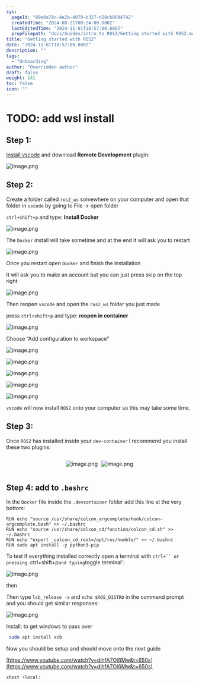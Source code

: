 ```yaml
---
sys:
  pageId: "89e0a78c-4e2b-4070-b327-d28cb0694742"
  createdTime: "2024-08-21T00:24:00.000Z"
  lastEditedTime: "2024-11-01T18:57:00.000Z"
  propFilepath: "docs/Guides/intro_to_ROS2/Getting started with ROS2.md"
title: "Getting started with ROS2"
date: "2024-11-01T18:57:00.000Z"
description: ""
tags:
  - "Onboarding"
author: "Overridden author"
draft: false
weight: 141
toc: false
icon: ""
---
```


# TODO: add wsl install

## Step 1:

[Install vscode](https://code.visualstudio.com/download) and download **Remote Development** plugin:

![image.png](https://prod-files-secure.s3.us-west-2.amazonaws.com/d518164a-d88e-44d1-a4ee-3adb3bd8bce0/efb52993-1881-4a40-b95e-6f020334f022/image.png?X-Amz-Algorithm=AWS4-HMAC-SHA256&X-Amz-Content-Sha256=UNSIGNED-PAYLOAD&X-Amz-Credential=ASIAZI2LB466YAIWR5FC%2F20250129%2Fus-west-2%2Fs3%2Faws4_request&X-Amz-Date=20250129T110118Z&X-Amz-Expires=3600&X-Amz-Security-Token=IQoJb3JpZ2luX2VjEIL%2F%2F%2F%2F%2F%2F%2F%2F%2F%2FwEaCXVzLXdlc3QtMiJIMEYCIQD5tuigmfRNklUDCZhF5tA4q%2B9K2UzB5t3qV98Oic3rvQIhAP5jKhceECvl9U6nuCeQhRSVzE%2F%2Beeenrigh%2FQQRM3FCKogECIv%2F%2F%2F%2F%2F%2F%2F%2F%2F%2FwEQABoMNjM3NDIzMTgzODA1IgyNYVkgYj36c2d8sJcq3AN3iZlUQu3N6qO0GM1xWYBHtKmd2iWsA58hWOA4ZjVbqagI8EuWwBcUGc6OR0cwrFr%2B%2F89hrQHTI6K%2BvnpLtVJM8k%2Bk7ZS8oT%2BVaU3xAmuNd4BdQTSCSD0H%2Bh%2Fxss7ttVgRVNMfx%2BQ9QCbik7CHiU7gPHsTt9dy%2FY%2BBczJcZ1xnEbhQhMc3u5aCmHxaIesWlcdIKP%2BbNBaYhbJPFeceYDLz07US0FIoHVT%2BSRNEc0ueGpcCh7fQkSNpA%2B9yOR2fvJ4us3pWsNcnMyUM9eNqkVg0FRiV400EPyyKq9O8t5bIaNFo59R3xzL7TqQH9uADe%2Bzzm85y2h256sUZFkzNggL8B2VVjSjI8P%2FVOAzNREKbRyeHBFYoLQ6v4sLAS12kyhbGQWleKYNM%2FVXQKn3COxcRq29Q3%2BDO0vKGq3NQ9csmzVoiwDHAPpQ%2FZG%2B9uyYp1ubEgzGrJEtqspDQj914RwQ3dGaMl2xx8rdDjr07ZpQwa3zs5V6bKToIXwDGeL722TV%2FfHY3f6RKlLhKySxvtf%2FDoxrJ3yTRthSShFF7fAxzdZ9BOKzZyhoIdLx9l6zsRb3RgfdpUK2SGfi%2BuncLMsLTVxWXgclAx7afG3PBTQfgSsSyvvzpo73wS36ElDC4gOi8BjqkASfA7K1EcCPd6mCng0orOX5lIDOJ%2FM6imyTWN4SHqIfGaoTx6KQPO6NughPg1zXbltvSyIgMWGcrECChDHx0w5E1tGB%2BUahoipHVl4cKQHF7JuA2ir7Dn7%2B%2BHlGnuTrrwveIL8K03s1b8NFLUwUDaXiSlxnUwBd20Q9z4XnneAQp97n1E0PWWwg09%2BA0yLvzqZy4CB2fvYaNEFMVM%2BQCpS2A84Km&X-Amz-Signature=0509f7845e2096fc6e9f4c6ffd27cd60433821b9037b7674600cdfcac61c192d&X-Amz-SignedHeaders=host&x-id=GetObject)

## Step 2:

Create a folder called `ros2_ws` somewhere on your computer and open that folder in `vscode` by going to File → open folder 

`ctrl+shift+p` and type: **Install Docker**

![image.png](https://prod-files-secure.s3.us-west-2.amazonaws.com/d518164a-d88e-44d1-a4ee-3adb3bd8bce0/2269dc0e-1cd5-47ff-bceb-c04ad9b2eab0/image.png?X-Amz-Algorithm=AWS4-HMAC-SHA256&X-Amz-Content-Sha256=UNSIGNED-PAYLOAD&X-Amz-Credential=ASIAZI2LB466YAIWR5FC%2F20250129%2Fus-west-2%2Fs3%2Faws4_request&X-Amz-Date=20250129T110118Z&X-Amz-Expires=3600&X-Amz-Security-Token=IQoJb3JpZ2luX2VjEIL%2F%2F%2F%2F%2F%2F%2F%2F%2F%2FwEaCXVzLXdlc3QtMiJIMEYCIQD5tuigmfRNklUDCZhF5tA4q%2B9K2UzB5t3qV98Oic3rvQIhAP5jKhceECvl9U6nuCeQhRSVzE%2F%2Beeenrigh%2FQQRM3FCKogECIv%2F%2F%2F%2F%2F%2F%2F%2F%2F%2FwEQABoMNjM3NDIzMTgzODA1IgyNYVkgYj36c2d8sJcq3AN3iZlUQu3N6qO0GM1xWYBHtKmd2iWsA58hWOA4ZjVbqagI8EuWwBcUGc6OR0cwrFr%2B%2F89hrQHTI6K%2BvnpLtVJM8k%2Bk7ZS8oT%2BVaU3xAmuNd4BdQTSCSD0H%2Bh%2Fxss7ttVgRVNMfx%2BQ9QCbik7CHiU7gPHsTt9dy%2FY%2BBczJcZ1xnEbhQhMc3u5aCmHxaIesWlcdIKP%2BbNBaYhbJPFeceYDLz07US0FIoHVT%2BSRNEc0ueGpcCh7fQkSNpA%2B9yOR2fvJ4us3pWsNcnMyUM9eNqkVg0FRiV400EPyyKq9O8t5bIaNFo59R3xzL7TqQH9uADe%2Bzzm85y2h256sUZFkzNggL8B2VVjSjI8P%2FVOAzNREKbRyeHBFYoLQ6v4sLAS12kyhbGQWleKYNM%2FVXQKn3COxcRq29Q3%2BDO0vKGq3NQ9csmzVoiwDHAPpQ%2FZG%2B9uyYp1ubEgzGrJEtqspDQj914RwQ3dGaMl2xx8rdDjr07ZpQwa3zs5V6bKToIXwDGeL722TV%2FfHY3f6RKlLhKySxvtf%2FDoxrJ3yTRthSShFF7fAxzdZ9BOKzZyhoIdLx9l6zsRb3RgfdpUK2SGfi%2BuncLMsLTVxWXgclAx7afG3PBTQfgSsSyvvzpo73wS36ElDC4gOi8BjqkASfA7K1EcCPd6mCng0orOX5lIDOJ%2FM6imyTWN4SHqIfGaoTx6KQPO6NughPg1zXbltvSyIgMWGcrECChDHx0w5E1tGB%2BUahoipHVl4cKQHF7JuA2ir7Dn7%2B%2BHlGnuTrrwveIL8K03s1b8NFLUwUDaXiSlxnUwBd20Q9z4XnneAQp97n1E0PWWwg09%2BA0yLvzqZy4CB2fvYaNEFMVM%2BQCpS2A84Km&X-Amz-Signature=09c6bdeb7a35864b93ca7cc150b65f52b276a5a2e29d643e9b5a193519205491&X-Amz-SignedHeaders=host&x-id=GetObject)

The `Docker` install will take sometime and at the end it will ask you to restart

![image.png](https://prod-files-secure.s3.us-west-2.amazonaws.com/d518164a-d88e-44d1-a4ee-3adb3bd8bce0/ed233f78-be33-4b1f-b89c-9c346c0e961e/image.png?X-Amz-Algorithm=AWS4-HMAC-SHA256&X-Amz-Content-Sha256=UNSIGNED-PAYLOAD&X-Amz-Credential=ASIAZI2LB466YAIWR5FC%2F20250129%2Fus-west-2%2Fs3%2Faws4_request&X-Amz-Date=20250129T110118Z&X-Amz-Expires=3600&X-Amz-Security-Token=IQoJb3JpZ2luX2VjEIL%2F%2F%2F%2F%2F%2F%2F%2F%2F%2FwEaCXVzLXdlc3QtMiJIMEYCIQD5tuigmfRNklUDCZhF5tA4q%2B9K2UzB5t3qV98Oic3rvQIhAP5jKhceECvl9U6nuCeQhRSVzE%2F%2Beeenrigh%2FQQRM3FCKogECIv%2F%2F%2F%2F%2F%2F%2F%2F%2F%2FwEQABoMNjM3NDIzMTgzODA1IgyNYVkgYj36c2d8sJcq3AN3iZlUQu3N6qO0GM1xWYBHtKmd2iWsA58hWOA4ZjVbqagI8EuWwBcUGc6OR0cwrFr%2B%2F89hrQHTI6K%2BvnpLtVJM8k%2Bk7ZS8oT%2BVaU3xAmuNd4BdQTSCSD0H%2Bh%2Fxss7ttVgRVNMfx%2BQ9QCbik7CHiU7gPHsTt9dy%2FY%2BBczJcZ1xnEbhQhMc3u5aCmHxaIesWlcdIKP%2BbNBaYhbJPFeceYDLz07US0FIoHVT%2BSRNEc0ueGpcCh7fQkSNpA%2B9yOR2fvJ4us3pWsNcnMyUM9eNqkVg0FRiV400EPyyKq9O8t5bIaNFo59R3xzL7TqQH9uADe%2Bzzm85y2h256sUZFkzNggL8B2VVjSjI8P%2FVOAzNREKbRyeHBFYoLQ6v4sLAS12kyhbGQWleKYNM%2FVXQKn3COxcRq29Q3%2BDO0vKGq3NQ9csmzVoiwDHAPpQ%2FZG%2B9uyYp1ubEgzGrJEtqspDQj914RwQ3dGaMl2xx8rdDjr07ZpQwa3zs5V6bKToIXwDGeL722TV%2FfHY3f6RKlLhKySxvtf%2FDoxrJ3yTRthSShFF7fAxzdZ9BOKzZyhoIdLx9l6zsRb3RgfdpUK2SGfi%2BuncLMsLTVxWXgclAx7afG3PBTQfgSsSyvvzpo73wS36ElDC4gOi8BjqkASfA7K1EcCPd6mCng0orOX5lIDOJ%2FM6imyTWN4SHqIfGaoTx6KQPO6NughPg1zXbltvSyIgMWGcrECChDHx0w5E1tGB%2BUahoipHVl4cKQHF7JuA2ir7Dn7%2B%2BHlGnuTrrwveIL8K03s1b8NFLUwUDaXiSlxnUwBd20Q9z4XnneAQp97n1E0PWWwg09%2BA0yLvzqZy4CB2fvYaNEFMVM%2BQCpS2A84Km&X-Amz-Signature=688f1d36f469db6b74dadbdf26e4a6e18a3afd27ceb53bfe84759f3aae763db3&X-Amz-SignedHeaders=host&x-id=GetObject)

Once you restart open `Docker` and finish the installation

It will ask you to make an account but you can just press skip on the top right

![image.png](https://prod-files-secure.s3.us-west-2.amazonaws.com/d518164a-d88e-44d1-a4ee-3adb3bd8bce0/21010ad9-1659-4fd9-9f59-9932a09b2a3d/image.png?X-Amz-Algorithm=AWS4-HMAC-SHA256&X-Amz-Content-Sha256=UNSIGNED-PAYLOAD&X-Amz-Credential=ASIAZI2LB466YAIWR5FC%2F20250129%2Fus-west-2%2Fs3%2Faws4_request&X-Amz-Date=20250129T110118Z&X-Amz-Expires=3600&X-Amz-Security-Token=IQoJb3JpZ2luX2VjEIL%2F%2F%2F%2F%2F%2F%2F%2F%2F%2FwEaCXVzLXdlc3QtMiJIMEYCIQD5tuigmfRNklUDCZhF5tA4q%2B9K2UzB5t3qV98Oic3rvQIhAP5jKhceECvl9U6nuCeQhRSVzE%2F%2Beeenrigh%2FQQRM3FCKogECIv%2F%2F%2F%2F%2F%2F%2F%2F%2F%2FwEQABoMNjM3NDIzMTgzODA1IgyNYVkgYj36c2d8sJcq3AN3iZlUQu3N6qO0GM1xWYBHtKmd2iWsA58hWOA4ZjVbqagI8EuWwBcUGc6OR0cwrFr%2B%2F89hrQHTI6K%2BvnpLtVJM8k%2Bk7ZS8oT%2BVaU3xAmuNd4BdQTSCSD0H%2Bh%2Fxss7ttVgRVNMfx%2BQ9QCbik7CHiU7gPHsTt9dy%2FY%2BBczJcZ1xnEbhQhMc3u5aCmHxaIesWlcdIKP%2BbNBaYhbJPFeceYDLz07US0FIoHVT%2BSRNEc0ueGpcCh7fQkSNpA%2B9yOR2fvJ4us3pWsNcnMyUM9eNqkVg0FRiV400EPyyKq9O8t5bIaNFo59R3xzL7TqQH9uADe%2Bzzm85y2h256sUZFkzNggL8B2VVjSjI8P%2FVOAzNREKbRyeHBFYoLQ6v4sLAS12kyhbGQWleKYNM%2FVXQKn3COxcRq29Q3%2BDO0vKGq3NQ9csmzVoiwDHAPpQ%2FZG%2B9uyYp1ubEgzGrJEtqspDQj914RwQ3dGaMl2xx8rdDjr07ZpQwa3zs5V6bKToIXwDGeL722TV%2FfHY3f6RKlLhKySxvtf%2FDoxrJ3yTRthSShFF7fAxzdZ9BOKzZyhoIdLx9l6zsRb3RgfdpUK2SGfi%2BuncLMsLTVxWXgclAx7afG3PBTQfgSsSyvvzpo73wS36ElDC4gOi8BjqkASfA7K1EcCPd6mCng0orOX5lIDOJ%2FM6imyTWN4SHqIfGaoTx6KQPO6NughPg1zXbltvSyIgMWGcrECChDHx0w5E1tGB%2BUahoipHVl4cKQHF7JuA2ir7Dn7%2B%2BHlGnuTrrwveIL8K03s1b8NFLUwUDaXiSlxnUwBd20Q9z4XnneAQp97n1E0PWWwg09%2BA0yLvzqZy4CB2fvYaNEFMVM%2BQCpS2A84Km&X-Amz-Signature=50eed60ad7116e92b33d5685f7404bdbf7fe7b4721a769d3058c8e0ab04243f3&X-Amz-SignedHeaders=host&x-id=GetObject)

Then reopen `vscode` and open the `ros2_ws` folder you just made

press `ctrl+shift+p` and type: **reopen in container**

![image.png](https://prod-files-secure.s3.us-west-2.amazonaws.com/d518164a-d88e-44d1-a4ee-3adb3bd8bce0/4e93b8c2-41ad-488c-8095-c74205196118/image.png?X-Amz-Algorithm=AWS4-HMAC-SHA256&X-Amz-Content-Sha256=UNSIGNED-PAYLOAD&X-Amz-Credential=ASIAZI2LB466YAIWR5FC%2F20250129%2Fus-west-2%2Fs3%2Faws4_request&X-Amz-Date=20250129T110118Z&X-Amz-Expires=3600&X-Amz-Security-Token=IQoJb3JpZ2luX2VjEIL%2F%2F%2F%2F%2F%2F%2F%2F%2F%2FwEaCXVzLXdlc3QtMiJIMEYCIQD5tuigmfRNklUDCZhF5tA4q%2B9K2UzB5t3qV98Oic3rvQIhAP5jKhceECvl9U6nuCeQhRSVzE%2F%2Beeenrigh%2FQQRM3FCKogECIv%2F%2F%2F%2F%2F%2F%2F%2F%2F%2FwEQABoMNjM3NDIzMTgzODA1IgyNYVkgYj36c2d8sJcq3AN3iZlUQu3N6qO0GM1xWYBHtKmd2iWsA58hWOA4ZjVbqagI8EuWwBcUGc6OR0cwrFr%2B%2F89hrQHTI6K%2BvnpLtVJM8k%2Bk7ZS8oT%2BVaU3xAmuNd4BdQTSCSD0H%2Bh%2Fxss7ttVgRVNMfx%2BQ9QCbik7CHiU7gPHsTt9dy%2FY%2BBczJcZ1xnEbhQhMc3u5aCmHxaIesWlcdIKP%2BbNBaYhbJPFeceYDLz07US0FIoHVT%2BSRNEc0ueGpcCh7fQkSNpA%2B9yOR2fvJ4us3pWsNcnMyUM9eNqkVg0FRiV400EPyyKq9O8t5bIaNFo59R3xzL7TqQH9uADe%2Bzzm85y2h256sUZFkzNggL8B2VVjSjI8P%2FVOAzNREKbRyeHBFYoLQ6v4sLAS12kyhbGQWleKYNM%2FVXQKn3COxcRq29Q3%2BDO0vKGq3NQ9csmzVoiwDHAPpQ%2FZG%2B9uyYp1ubEgzGrJEtqspDQj914RwQ3dGaMl2xx8rdDjr07ZpQwa3zs5V6bKToIXwDGeL722TV%2FfHY3f6RKlLhKySxvtf%2FDoxrJ3yTRthSShFF7fAxzdZ9BOKzZyhoIdLx9l6zsRb3RgfdpUK2SGfi%2BuncLMsLTVxWXgclAx7afG3PBTQfgSsSyvvzpo73wS36ElDC4gOi8BjqkASfA7K1EcCPd6mCng0orOX5lIDOJ%2FM6imyTWN4SHqIfGaoTx6KQPO6NughPg1zXbltvSyIgMWGcrECChDHx0w5E1tGB%2BUahoipHVl4cKQHF7JuA2ir7Dn7%2B%2BHlGnuTrrwveIL8K03s1b8NFLUwUDaXiSlxnUwBd20Q9z4XnneAQp97n1E0PWWwg09%2BA0yLvzqZy4CB2fvYaNEFMVM%2BQCpS2A84Km&X-Amz-Signature=b1043c13460570542b55657a26dec0b97c19dbb08f13d0860482e9e03a73da1d&X-Amz-SignedHeaders=host&x-id=GetObject)

Choose “Add configuration to workspace”

![image.png](https://prod-files-secure.s3.us-west-2.amazonaws.com/d518164a-d88e-44d1-a4ee-3adb3bd8bce0/9560b282-5060-4989-ba37-97e7b2c22476/image.png?X-Amz-Algorithm=AWS4-HMAC-SHA256&X-Amz-Content-Sha256=UNSIGNED-PAYLOAD&X-Amz-Credential=ASIAZI2LB466YAIWR5FC%2F20250129%2Fus-west-2%2Fs3%2Faws4_request&X-Amz-Date=20250129T110118Z&X-Amz-Expires=3600&X-Amz-Security-Token=IQoJb3JpZ2luX2VjEIL%2F%2F%2F%2F%2F%2F%2F%2F%2F%2FwEaCXVzLXdlc3QtMiJIMEYCIQD5tuigmfRNklUDCZhF5tA4q%2B9K2UzB5t3qV98Oic3rvQIhAP5jKhceECvl9U6nuCeQhRSVzE%2F%2Beeenrigh%2FQQRM3FCKogECIv%2F%2F%2F%2F%2F%2F%2F%2F%2F%2FwEQABoMNjM3NDIzMTgzODA1IgyNYVkgYj36c2d8sJcq3AN3iZlUQu3N6qO0GM1xWYBHtKmd2iWsA58hWOA4ZjVbqagI8EuWwBcUGc6OR0cwrFr%2B%2F89hrQHTI6K%2BvnpLtVJM8k%2Bk7ZS8oT%2BVaU3xAmuNd4BdQTSCSD0H%2Bh%2Fxss7ttVgRVNMfx%2BQ9QCbik7CHiU7gPHsTt9dy%2FY%2BBczJcZ1xnEbhQhMc3u5aCmHxaIesWlcdIKP%2BbNBaYhbJPFeceYDLz07US0FIoHVT%2BSRNEc0ueGpcCh7fQkSNpA%2B9yOR2fvJ4us3pWsNcnMyUM9eNqkVg0FRiV400EPyyKq9O8t5bIaNFo59R3xzL7TqQH9uADe%2Bzzm85y2h256sUZFkzNggL8B2VVjSjI8P%2FVOAzNREKbRyeHBFYoLQ6v4sLAS12kyhbGQWleKYNM%2FVXQKn3COxcRq29Q3%2BDO0vKGq3NQ9csmzVoiwDHAPpQ%2FZG%2B9uyYp1ubEgzGrJEtqspDQj914RwQ3dGaMl2xx8rdDjr07ZpQwa3zs5V6bKToIXwDGeL722TV%2FfHY3f6RKlLhKySxvtf%2FDoxrJ3yTRthSShFF7fAxzdZ9BOKzZyhoIdLx9l6zsRb3RgfdpUK2SGfi%2BuncLMsLTVxWXgclAx7afG3PBTQfgSsSyvvzpo73wS36ElDC4gOi8BjqkASfA7K1EcCPd6mCng0orOX5lIDOJ%2FM6imyTWN4SHqIfGaoTx6KQPO6NughPg1zXbltvSyIgMWGcrECChDHx0w5E1tGB%2BUahoipHVl4cKQHF7JuA2ir7Dn7%2B%2BHlGnuTrrwveIL8K03s1b8NFLUwUDaXiSlxnUwBd20Q9z4XnneAQp97n1E0PWWwg09%2BA0yLvzqZy4CB2fvYaNEFMVM%2BQCpS2A84Km&X-Amz-Signature=f1cc4993f69f6dbcbf565623d34723207db4c25a24ccd525ce6089f817b83956&X-Amz-SignedHeaders=host&x-id=GetObject)

![image.png](https://prod-files-secure.s3.us-west-2.amazonaws.com/d518164a-d88e-44d1-a4ee-3adb3bd8bce0/2ee63f81-886b-48e8-a553-dc6e5eac99e4/image.png?X-Amz-Algorithm=AWS4-HMAC-SHA256&X-Amz-Content-Sha256=UNSIGNED-PAYLOAD&X-Amz-Credential=ASIAZI2LB466YAIWR5FC%2F20250129%2Fus-west-2%2Fs3%2Faws4_request&X-Amz-Date=20250129T110118Z&X-Amz-Expires=3600&X-Amz-Security-Token=IQoJb3JpZ2luX2VjEIL%2F%2F%2F%2F%2F%2F%2F%2F%2F%2FwEaCXVzLXdlc3QtMiJIMEYCIQD5tuigmfRNklUDCZhF5tA4q%2B9K2UzB5t3qV98Oic3rvQIhAP5jKhceECvl9U6nuCeQhRSVzE%2F%2Beeenrigh%2FQQRM3FCKogECIv%2F%2F%2F%2F%2F%2F%2F%2F%2F%2FwEQABoMNjM3NDIzMTgzODA1IgyNYVkgYj36c2d8sJcq3AN3iZlUQu3N6qO0GM1xWYBHtKmd2iWsA58hWOA4ZjVbqagI8EuWwBcUGc6OR0cwrFr%2B%2F89hrQHTI6K%2BvnpLtVJM8k%2Bk7ZS8oT%2BVaU3xAmuNd4BdQTSCSD0H%2Bh%2Fxss7ttVgRVNMfx%2BQ9QCbik7CHiU7gPHsTt9dy%2FY%2BBczJcZ1xnEbhQhMc3u5aCmHxaIesWlcdIKP%2BbNBaYhbJPFeceYDLz07US0FIoHVT%2BSRNEc0ueGpcCh7fQkSNpA%2B9yOR2fvJ4us3pWsNcnMyUM9eNqkVg0FRiV400EPyyKq9O8t5bIaNFo59R3xzL7TqQH9uADe%2Bzzm85y2h256sUZFkzNggL8B2VVjSjI8P%2FVOAzNREKbRyeHBFYoLQ6v4sLAS12kyhbGQWleKYNM%2FVXQKn3COxcRq29Q3%2BDO0vKGq3NQ9csmzVoiwDHAPpQ%2FZG%2B9uyYp1ubEgzGrJEtqspDQj914RwQ3dGaMl2xx8rdDjr07ZpQwa3zs5V6bKToIXwDGeL722TV%2FfHY3f6RKlLhKySxvtf%2FDoxrJ3yTRthSShFF7fAxzdZ9BOKzZyhoIdLx9l6zsRb3RgfdpUK2SGfi%2BuncLMsLTVxWXgclAx7afG3PBTQfgSsSyvvzpo73wS36ElDC4gOi8BjqkASfA7K1EcCPd6mCng0orOX5lIDOJ%2FM6imyTWN4SHqIfGaoTx6KQPO6NughPg1zXbltvSyIgMWGcrECChDHx0w5E1tGB%2BUahoipHVl4cKQHF7JuA2ir7Dn7%2B%2BHlGnuTrrwveIL8K03s1b8NFLUwUDaXiSlxnUwBd20Q9z4XnneAQp97n1E0PWWwg09%2BA0yLvzqZy4CB2fvYaNEFMVM%2BQCpS2A84Km&X-Amz-Signature=3de8aea5267d3b064124b00e67f61a72fad4fee0fca591e61d85ffb11f5886e9&X-Amz-SignedHeaders=host&x-id=GetObject)

![image.png](https://prod-files-secure.s3.us-west-2.amazonaws.com/d518164a-d88e-44d1-a4ee-3adb3bd8bce0/ae1580b2-b048-407e-aed9-b584224a7a04/image.png?X-Amz-Algorithm=AWS4-HMAC-SHA256&X-Amz-Content-Sha256=UNSIGNED-PAYLOAD&X-Amz-Credential=ASIAZI2LB466YAIWR5FC%2F20250129%2Fus-west-2%2Fs3%2Faws4_request&X-Amz-Date=20250129T110118Z&X-Amz-Expires=3600&X-Amz-Security-Token=IQoJb3JpZ2luX2VjEIL%2F%2F%2F%2F%2F%2F%2F%2F%2F%2FwEaCXVzLXdlc3QtMiJIMEYCIQD5tuigmfRNklUDCZhF5tA4q%2B9K2UzB5t3qV98Oic3rvQIhAP5jKhceECvl9U6nuCeQhRSVzE%2F%2Beeenrigh%2FQQRM3FCKogECIv%2F%2F%2F%2F%2F%2F%2F%2F%2F%2FwEQABoMNjM3NDIzMTgzODA1IgyNYVkgYj36c2d8sJcq3AN3iZlUQu3N6qO0GM1xWYBHtKmd2iWsA58hWOA4ZjVbqagI8EuWwBcUGc6OR0cwrFr%2B%2F89hrQHTI6K%2BvnpLtVJM8k%2Bk7ZS8oT%2BVaU3xAmuNd4BdQTSCSD0H%2Bh%2Fxss7ttVgRVNMfx%2BQ9QCbik7CHiU7gPHsTt9dy%2FY%2BBczJcZ1xnEbhQhMc3u5aCmHxaIesWlcdIKP%2BbNBaYhbJPFeceYDLz07US0FIoHVT%2BSRNEc0ueGpcCh7fQkSNpA%2B9yOR2fvJ4us3pWsNcnMyUM9eNqkVg0FRiV400EPyyKq9O8t5bIaNFo59R3xzL7TqQH9uADe%2Bzzm85y2h256sUZFkzNggL8B2VVjSjI8P%2FVOAzNREKbRyeHBFYoLQ6v4sLAS12kyhbGQWleKYNM%2FVXQKn3COxcRq29Q3%2BDO0vKGq3NQ9csmzVoiwDHAPpQ%2FZG%2B9uyYp1ubEgzGrJEtqspDQj914RwQ3dGaMl2xx8rdDjr07ZpQwa3zs5V6bKToIXwDGeL722TV%2FfHY3f6RKlLhKySxvtf%2FDoxrJ3yTRthSShFF7fAxzdZ9BOKzZyhoIdLx9l6zsRb3RgfdpUK2SGfi%2BuncLMsLTVxWXgclAx7afG3PBTQfgSsSyvvzpo73wS36ElDC4gOi8BjqkASfA7K1EcCPd6mCng0orOX5lIDOJ%2FM6imyTWN4SHqIfGaoTx6KQPO6NughPg1zXbltvSyIgMWGcrECChDHx0w5E1tGB%2BUahoipHVl4cKQHF7JuA2ir7Dn7%2B%2BHlGnuTrrwveIL8K03s1b8NFLUwUDaXiSlxnUwBd20Q9z4XnneAQp97n1E0PWWwg09%2BA0yLvzqZy4CB2fvYaNEFMVM%2BQCpS2A84Km&X-Amz-Signature=ab166bdfd09d0e39ac2caa551a11b9798bc70a31721209bdbd36984478090f25&X-Amz-SignedHeaders=host&x-id=GetObject)

![image.png](https://prod-files-secure.s3.us-west-2.amazonaws.com/d518164a-d88e-44d1-a4ee-3adb3bd8bce0/53255b28-f75e-430f-b9e3-c0ac8577e42b/image.png?X-Amz-Algorithm=AWS4-HMAC-SHA256&X-Amz-Content-Sha256=UNSIGNED-PAYLOAD&X-Amz-Credential=ASIAZI2LB466YAIWR5FC%2F20250129%2Fus-west-2%2Fs3%2Faws4_request&X-Amz-Date=20250129T110118Z&X-Amz-Expires=3600&X-Amz-Security-Token=IQoJb3JpZ2luX2VjEIL%2F%2F%2F%2F%2F%2F%2F%2F%2F%2FwEaCXVzLXdlc3QtMiJIMEYCIQD5tuigmfRNklUDCZhF5tA4q%2B9K2UzB5t3qV98Oic3rvQIhAP5jKhceECvl9U6nuCeQhRSVzE%2F%2Beeenrigh%2FQQRM3FCKogECIv%2F%2F%2F%2F%2F%2F%2F%2F%2F%2FwEQABoMNjM3NDIzMTgzODA1IgyNYVkgYj36c2d8sJcq3AN3iZlUQu3N6qO0GM1xWYBHtKmd2iWsA58hWOA4ZjVbqagI8EuWwBcUGc6OR0cwrFr%2B%2F89hrQHTI6K%2BvnpLtVJM8k%2Bk7ZS8oT%2BVaU3xAmuNd4BdQTSCSD0H%2Bh%2Fxss7ttVgRVNMfx%2BQ9QCbik7CHiU7gPHsTt9dy%2FY%2BBczJcZ1xnEbhQhMc3u5aCmHxaIesWlcdIKP%2BbNBaYhbJPFeceYDLz07US0FIoHVT%2BSRNEc0ueGpcCh7fQkSNpA%2B9yOR2fvJ4us3pWsNcnMyUM9eNqkVg0FRiV400EPyyKq9O8t5bIaNFo59R3xzL7TqQH9uADe%2Bzzm85y2h256sUZFkzNggL8B2VVjSjI8P%2FVOAzNREKbRyeHBFYoLQ6v4sLAS12kyhbGQWleKYNM%2FVXQKn3COxcRq29Q3%2BDO0vKGq3NQ9csmzVoiwDHAPpQ%2FZG%2B9uyYp1ubEgzGrJEtqspDQj914RwQ3dGaMl2xx8rdDjr07ZpQwa3zs5V6bKToIXwDGeL722TV%2FfHY3f6RKlLhKySxvtf%2FDoxrJ3yTRthSShFF7fAxzdZ9BOKzZyhoIdLx9l6zsRb3RgfdpUK2SGfi%2BuncLMsLTVxWXgclAx7afG3PBTQfgSsSyvvzpo73wS36ElDC4gOi8BjqkASfA7K1EcCPd6mCng0orOX5lIDOJ%2FM6imyTWN4SHqIfGaoTx6KQPO6NughPg1zXbltvSyIgMWGcrECChDHx0w5E1tGB%2BUahoipHVl4cKQHF7JuA2ir7Dn7%2B%2BHlGnuTrrwveIL8K03s1b8NFLUwUDaXiSlxnUwBd20Q9z4XnneAQp97n1E0PWWwg09%2BA0yLvzqZy4CB2fvYaNEFMVM%2BQCpS2A84Km&X-Amz-Signature=818ff837aef9912fbd3a93dfe1cd0c876ffa8e710e8124f18bb63db7475434a5&X-Amz-SignedHeaders=host&x-id=GetObject)

![image.png](https://prod-files-secure.s3.us-west-2.amazonaws.com/d518164a-d88e-44d1-a4ee-3adb3bd8bce0/7c562767-5af9-4ffb-97d1-327bcdf4ee00/image.png?X-Amz-Algorithm=AWS4-HMAC-SHA256&X-Amz-Content-Sha256=UNSIGNED-PAYLOAD&X-Amz-Credential=ASIAZI2LB466YAIWR5FC%2F20250129%2Fus-west-2%2Fs3%2Faws4_request&X-Amz-Date=20250129T110118Z&X-Amz-Expires=3600&X-Amz-Security-Token=IQoJb3JpZ2luX2VjEIL%2F%2F%2F%2F%2F%2F%2F%2F%2F%2FwEaCXVzLXdlc3QtMiJIMEYCIQD5tuigmfRNklUDCZhF5tA4q%2B9K2UzB5t3qV98Oic3rvQIhAP5jKhceECvl9U6nuCeQhRSVzE%2F%2Beeenrigh%2FQQRM3FCKogECIv%2F%2F%2F%2F%2F%2F%2F%2F%2F%2FwEQABoMNjM3NDIzMTgzODA1IgyNYVkgYj36c2d8sJcq3AN3iZlUQu3N6qO0GM1xWYBHtKmd2iWsA58hWOA4ZjVbqagI8EuWwBcUGc6OR0cwrFr%2B%2F89hrQHTI6K%2BvnpLtVJM8k%2Bk7ZS8oT%2BVaU3xAmuNd4BdQTSCSD0H%2Bh%2Fxss7ttVgRVNMfx%2BQ9QCbik7CHiU7gPHsTt9dy%2FY%2BBczJcZ1xnEbhQhMc3u5aCmHxaIesWlcdIKP%2BbNBaYhbJPFeceYDLz07US0FIoHVT%2BSRNEc0ueGpcCh7fQkSNpA%2B9yOR2fvJ4us3pWsNcnMyUM9eNqkVg0FRiV400EPyyKq9O8t5bIaNFo59R3xzL7TqQH9uADe%2Bzzm85y2h256sUZFkzNggL8B2VVjSjI8P%2FVOAzNREKbRyeHBFYoLQ6v4sLAS12kyhbGQWleKYNM%2FVXQKn3COxcRq29Q3%2BDO0vKGq3NQ9csmzVoiwDHAPpQ%2FZG%2B9uyYp1ubEgzGrJEtqspDQj914RwQ3dGaMl2xx8rdDjr07ZpQwa3zs5V6bKToIXwDGeL722TV%2FfHY3f6RKlLhKySxvtf%2FDoxrJ3yTRthSShFF7fAxzdZ9BOKzZyhoIdLx9l6zsRb3RgfdpUK2SGfi%2BuncLMsLTVxWXgclAx7afG3PBTQfgSsSyvvzpo73wS36ElDC4gOi8BjqkASfA7K1EcCPd6mCng0orOX5lIDOJ%2FM6imyTWN4SHqIfGaoTx6KQPO6NughPg1zXbltvSyIgMWGcrECChDHx0w5E1tGB%2BUahoipHVl4cKQHF7JuA2ir7Dn7%2B%2BHlGnuTrrwveIL8K03s1b8NFLUwUDaXiSlxnUwBd20Q9z4XnneAQp97n1E0PWWwg09%2BA0yLvzqZy4CB2fvYaNEFMVM%2BQCpS2A84Km&X-Amz-Signature=7f72a0a27b3d15f0ca0c1dd0137aa4f8f9bf65a0ac462ec5a42967d0903b48fe&X-Amz-SignedHeaders=host&x-id=GetObject)

`vscode` will now install `ROS2` onto your computer so this may take some time.

## Step 3:

Once `ROS2` has installed inside your `dev-container` I recommend you install these two plugins:

<div style="display: flex;flex-direction: row; column-gap:10px; max-width: 630px;justify-content: center;">
<div>

![image.png](https://prod-files-secure.s3.us-west-2.amazonaws.com/d518164a-d88e-44d1-a4ee-3adb3bd8bce0/3fc3d550-5a54-4ba1-ba6b-faa01cdb7369/image.png?X-Amz-Algorithm=AWS4-HMAC-SHA256&X-Amz-Content-Sha256=UNSIGNED-PAYLOAD&X-Amz-Credential=ASIAZI2LB46625NRXYT3%2F20250129%2Fus-west-2%2Fs3%2Faws4_request&X-Amz-Date=20250129T110121Z&X-Amz-Expires=3600&X-Amz-Security-Token=IQoJb3JpZ2luX2VjEIL%2F%2F%2F%2F%2F%2F%2F%2F%2F%2FwEaCXVzLXdlc3QtMiJHMEUCIQCTVPwV%2BCF328BWwuEht1brrhilQFMMlLTafAowzgh9%2BAIgZVzhIQVd%2BQV6lNESro5w0b%2BHYsuAhIArUVcJL04b9jAqiAQIi%2F%2F%2F%2F%2F%2F%2F%2F%2F%2F%2FARAAGgw2Mzc0MjMxODM4MDUiDDcdWVnDH9DLyGQ5sSrcA%2Fy%2BbvDwGFjQI4SfGgIdwe3svTRhTRETML7qfbQ0l3eBsCB6%2F8QH7qOaooRHoCMUeuwayizHYn4YI%2BIGJvvhwzdRM3BacJ9S4hI9ZgFAl3olNLu2UXw0bQmcDrlfr1fbbkCErqKO6I04SKsjlG924g0GcrD%2Fvh3la%2Fgg9GVVHlMYNpICQmzqLyA0mEI5X1DGkbw5Zy%2FZtK5qAj8A%2FxyZgoQHoLWuYFzXtHCiLYJaD0ErRf1%2F2nyhHukP5vTyT%2FE2eMoYwfcWM4CG7Lh03FZ27Eks62sq7tT6k8XYO7kVNX2g%2F4CRvKkx6uAKxvQZDN9qbyznN%2BrEA5mOi%2B2oh3lCUuK%2BA15JQ%2FwGuAVAJaunwAEtu32hk9oJRQac9y9KxfBtKdGvg0BgPs%2BTPD%2Fu1UXgPU05j1r1JV2o6E1c%2B%2FMb3mi5XtQS%2FRzJgsbqTQ%2BVwKVqn1hVn4I5ZPhe5qGOpsy73sFuKR1Lux%2Fg4T0l7WRy7FPIVzS9zmm0gdngHHtE9E8nYgZWORJWHlr2LECY3hBp204AryORYDHXL3haz5jMmABVZLuGgm3LOcYIKIHuC7O%2BAl5KypIqYDQFfdJHcigdI3wlLGHmbtWlMgM%2BDHAlQ0v8HtPNqyJk%2FUay3g75MPL%2F57wGOqUBZ1jY545pXHpwbKrzy9iMLm1y7RchM%2BUJ6p48fU2NVe2Pt3oy36FOsySTW8w%2F1gjpeq%2F4wYxTJ5OX1BKcg9tU6Iln9uLybOabUTndXKGoo4Zuu0d3fy1OVH8UZUNWK%2FQWtnCsQlGZ3tO0kUUMN5D1yvNrPURfLKPDOiX7o%2FghEL4PHwFjR2vjFdhlKPmWfQmgQ%2FQdByU49OwpYg0B14F%2Bkuyma9wL&X-Amz-Signature=e6639896c3359a1cbad749616a01e305ae37f2f52f9ce45384735ae125ecccff&X-Amz-SignedHeaders=host&x-id=GetObject)

</div>
<div>

![image.png](https://prod-files-secure.s3.us-west-2.amazonaws.com/d518164a-d88e-44d1-a4ee-3adb3bd8bce0/d994cc66-13c2-4093-a5a3-f84cf4601a82/image.png?X-Amz-Algorithm=AWS4-HMAC-SHA256&X-Amz-Content-Sha256=UNSIGNED-PAYLOAD&X-Amz-Credential=ASIAZI2LB46676VNFYJV%2F20250129%2Fus-west-2%2Fs3%2Faws4_request&X-Amz-Date=20250129T110122Z&X-Amz-Expires=3600&X-Amz-Security-Token=IQoJb3JpZ2luX2VjEIP%2F%2F%2F%2F%2F%2F%2F%2F%2F%2FwEaCXVzLXdlc3QtMiJHMEUCIQCy3uKVTnTzvz20e7Itts4fWfyV%2B4wcAg%2BA44lr2wPtwgIgJ49yjh0yA6Jn37K%2B%2BERvIuJ37GLjSl0oUbHgvPYzPG8qiAQIi%2F%2F%2F%2F%2F%2F%2F%2F%2F%2F%2FARAAGgw2Mzc0MjMxODM4MDUiDIJQxzQtFwSSty9AmircAzGK0f4roedX8iBC2xxTv%2Flgyu1UUjDwRhD%2FchO3%2BkuZwVG5Va0IowuyTw91CgraAsUdtCff28SIwzcXSFpxYRO5NQagb8Ae1Vx%2B9QlmF9xlBNeYWw%2B6wxPGtcXEbH85VQLvsdS9M9G2sbenQL9q3df4kJt8hdRGYFgkrKts%2BtNFmRhasAzfhcLTv4fGWhCHNxNTI7CSUyimUBRAw50mAyFX4DbnqtyYUk0hUCwExFp%2BU%2F8z1PxgSiOmQ7CcgqX5BsLWCOIGSk6ZnZxBTdDOcgUeMsvyCDmXC7KQ2wRGCwgxOzsvTmn4FNANJ4nD4tBDVM5%2F56DZHSFxBwFeskdQZe4UgS8ILrhxjtxTXtKGW7v1g%2B6cdlTGLijKITpPMlOqX9NKTHePprvRPcs5I9FD6bifyevdWJ6CzHrVH9mthM7gEgxox2meOhSu1pUIfMxAfmZfit74%2BHh3MtFRQDxcHcGxrXGnC%2F5ZkietCKYN5ngP46I6NpgRzkemxms27XUEnwcYfaNZyERUvv5mWsDpO3wyq02gf96nDQy9r9uVY8enqHXCl76EhLgjcjmUMkEgEiZE4wAIYctv2k5ffQ8U7vICusB3g9u%2FCFytHpCxT3MDYRLq4vNiaj1sx58IMN6A6LwGOqUB51pmBJGv0BIBZdaaL9ePtqm6HCz5em3073cGARq602OTtR8p0Hp%2BVA8ZzqpAsIpJhR2SpcMwUQG12z6zV4J4XaobEECkylByjGSqZkVxGexyeGXzlXLiYxQX0nN2%2FhNg5Gh5RIwa1YXxKuh9XYOKX1GN6JqoVZuPiNV3WF25CewfY9Ja4DoHO%2B9nHIk1Iv9e4bNZfUTZVPSAkW6xrw6njEBeayVU&X-Amz-Signature=c331ef8ed58d10c89221fac32f0ca02e2e908a555437ca2069479061c3f6b2e0&X-Amz-SignedHeaders=host&x-id=GetObject)

</div>
</div>

## Step 4: add to `.bashrc`

In the `Docker` file inside the `.devcontainer` folder add this line at the very bottom: 

```docker
RUN echo "source /usr/share/colcon_argcomplete/hook/colcon-argcomplete.bash" >> ~/.bashrc
RUN echo "source /usr/share/colcon_cd/function/colcon_cd.sh" >> ~/.bashrc
RUN echo "export _colcon_cd_root=/opt/ros/humble/" >> ~/.bashrc
RUN sudo apt install -y python3-pip 
```

To test if everything installed correctly open a terminal with `ctrl+`` or pressing `ctrl+shift+p` and typing `toggle terminal`:

![image.png](https://prod-files-secure.s3.us-west-2.amazonaws.com/d518164a-d88e-44d1-a4ee-3adb3bd8bce0/6a4943d8-b04e-4c02-9a58-775f3384d1a5/image.png?X-Amz-Algorithm=AWS4-HMAC-SHA256&X-Amz-Content-Sha256=UNSIGNED-PAYLOAD&X-Amz-Credential=ASIAZI2LB466YAIWR5FC%2F20250129%2Fus-west-2%2Fs3%2Faws4_request&X-Amz-Date=20250129T110118Z&X-Amz-Expires=3600&X-Amz-Security-Token=IQoJb3JpZ2luX2VjEIL%2F%2F%2F%2F%2F%2F%2F%2F%2F%2FwEaCXVzLXdlc3QtMiJIMEYCIQD5tuigmfRNklUDCZhF5tA4q%2B9K2UzB5t3qV98Oic3rvQIhAP5jKhceECvl9U6nuCeQhRSVzE%2F%2Beeenrigh%2FQQRM3FCKogECIv%2F%2F%2F%2F%2F%2F%2F%2F%2F%2FwEQABoMNjM3NDIzMTgzODA1IgyNYVkgYj36c2d8sJcq3AN3iZlUQu3N6qO0GM1xWYBHtKmd2iWsA58hWOA4ZjVbqagI8EuWwBcUGc6OR0cwrFr%2B%2F89hrQHTI6K%2BvnpLtVJM8k%2Bk7ZS8oT%2BVaU3xAmuNd4BdQTSCSD0H%2Bh%2Fxss7ttVgRVNMfx%2BQ9QCbik7CHiU7gPHsTt9dy%2FY%2BBczJcZ1xnEbhQhMc3u5aCmHxaIesWlcdIKP%2BbNBaYhbJPFeceYDLz07US0FIoHVT%2BSRNEc0ueGpcCh7fQkSNpA%2B9yOR2fvJ4us3pWsNcnMyUM9eNqkVg0FRiV400EPyyKq9O8t5bIaNFo59R3xzL7TqQH9uADe%2Bzzm85y2h256sUZFkzNggL8B2VVjSjI8P%2FVOAzNREKbRyeHBFYoLQ6v4sLAS12kyhbGQWleKYNM%2FVXQKn3COxcRq29Q3%2BDO0vKGq3NQ9csmzVoiwDHAPpQ%2FZG%2B9uyYp1ubEgzGrJEtqspDQj914RwQ3dGaMl2xx8rdDjr07ZpQwa3zs5V6bKToIXwDGeL722TV%2FfHY3f6RKlLhKySxvtf%2FDoxrJ3yTRthSShFF7fAxzdZ9BOKzZyhoIdLx9l6zsRb3RgfdpUK2SGfi%2BuncLMsLTVxWXgclAx7afG3PBTQfgSsSyvvzpo73wS36ElDC4gOi8BjqkASfA7K1EcCPd6mCng0orOX5lIDOJ%2FM6imyTWN4SHqIfGaoTx6KQPO6NughPg1zXbltvSyIgMWGcrECChDHx0w5E1tGB%2BUahoipHVl4cKQHF7JuA2ir7Dn7%2B%2BHlGnuTrrwveIL8K03s1b8NFLUwUDaXiSlxnUwBd20Q9z4XnneAQp97n1E0PWWwg09%2BA0yLvzqZy4CB2fvYaNEFMVM%2BQCpS2A84Km&X-Amz-Signature=3330b67f533a33ecb3838305aee6e1ac66f47812ff4ed68f9a263a94fbfd04a5&X-Amz-SignedHeaders=host&x-id=GetObject)

then 

Then type `lsb_release -a` and `echo $ROS_DISTRO` in the command prompt and you should get similar responses:

![image.png](https://prod-files-secure.s3.us-west-2.amazonaws.com/d518164a-d88e-44d1-a4ee-3adb3bd8bce0/3e635dec-a805-4e85-8b9e-d000e5b71a4e/image.png?X-Amz-Algorithm=AWS4-HMAC-SHA256&X-Amz-Content-Sha256=UNSIGNED-PAYLOAD&X-Amz-Credential=ASIAZI2LB466YAIWR5FC%2F20250129%2Fus-west-2%2Fs3%2Faws4_request&X-Amz-Date=20250129T110118Z&X-Amz-Expires=3600&X-Amz-Security-Token=IQoJb3JpZ2luX2VjEIL%2F%2F%2F%2F%2F%2F%2F%2F%2F%2FwEaCXVzLXdlc3QtMiJIMEYCIQD5tuigmfRNklUDCZhF5tA4q%2B9K2UzB5t3qV98Oic3rvQIhAP5jKhceECvl9U6nuCeQhRSVzE%2F%2Beeenrigh%2FQQRM3FCKogECIv%2F%2F%2F%2F%2F%2F%2F%2F%2F%2FwEQABoMNjM3NDIzMTgzODA1IgyNYVkgYj36c2d8sJcq3AN3iZlUQu3N6qO0GM1xWYBHtKmd2iWsA58hWOA4ZjVbqagI8EuWwBcUGc6OR0cwrFr%2B%2F89hrQHTI6K%2BvnpLtVJM8k%2Bk7ZS8oT%2BVaU3xAmuNd4BdQTSCSD0H%2Bh%2Fxss7ttVgRVNMfx%2BQ9QCbik7CHiU7gPHsTt9dy%2FY%2BBczJcZ1xnEbhQhMc3u5aCmHxaIesWlcdIKP%2BbNBaYhbJPFeceYDLz07US0FIoHVT%2BSRNEc0ueGpcCh7fQkSNpA%2B9yOR2fvJ4us3pWsNcnMyUM9eNqkVg0FRiV400EPyyKq9O8t5bIaNFo59R3xzL7TqQH9uADe%2Bzzm85y2h256sUZFkzNggL8B2VVjSjI8P%2FVOAzNREKbRyeHBFYoLQ6v4sLAS12kyhbGQWleKYNM%2FVXQKn3COxcRq29Q3%2BDO0vKGq3NQ9csmzVoiwDHAPpQ%2FZG%2B9uyYp1ubEgzGrJEtqspDQj914RwQ3dGaMl2xx8rdDjr07ZpQwa3zs5V6bKToIXwDGeL722TV%2FfHY3f6RKlLhKySxvtf%2FDoxrJ3yTRthSShFF7fAxzdZ9BOKzZyhoIdLx9l6zsRb3RgfdpUK2SGfi%2BuncLMsLTVxWXgclAx7afG3PBTQfgSsSyvvzpo73wS36ElDC4gOi8BjqkASfA7K1EcCPd6mCng0orOX5lIDOJ%2FM6imyTWN4SHqIfGaoTx6KQPO6NughPg1zXbltvSyIgMWGcrECChDHx0w5E1tGB%2BUahoipHVl4cKQHF7JuA2ir7Dn7%2B%2BHlGnuTrrwveIL8K03s1b8NFLUwUDaXiSlxnUwBd20Q9z4XnneAQp97n1E0PWWwg09%2BA0yLvzqZy4CB2fvYaNEFMVM%2BQCpS2A84Km&X-Amz-Signature=f149e302563235ef7f3368c93b77d77b4da11942ae2a3825609d3d7fee3c70dc&X-Amz-SignedHeaders=host&x-id=GetObject)

Install:  to get windows to pass over

```bash
 sudo apt install xcb
```

Now you should be setup and should move onto the next guide 

[https://www.youtube.com/watch?v=dihfA7Ol6Mw&t=650s](https://www.youtube.com/watch?v=dihfA7Ol6Mw&t=650s)

```python
xhost +local:
```
